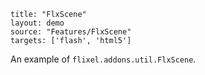 ```
title: "FlxScene"
layout: demo
source: "Features/FlxScene"
targets: ['flash', 'html5']
```

An example of `flixel.addons.util.FlxScene`.
